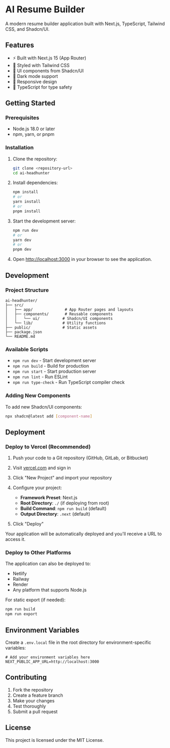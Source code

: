 # AI Resume Builder

A modern resume builder application built with Next.js, TypeScript, Tailwind CSS, and Shadcn/UI.

## Features

- ⚡ Built with Next.js 15 (App Router)
- 🎨 Styled with Tailwind CSS
- 🧩 UI components from Shadcn/UI
- 🌙 Dark mode support
- 📱 Responsive design
- 🔧 TypeScript for type safety

## Getting Started

### Prerequisites

- Node.js 18.0 or later
- npm, yarn, or pnpm

### Installation

1. Clone the repository:
   ```bash
   git clone <repository-url>
   cd ai-headhunter
   ```

2. Install dependencies:
   ```bash
   npm install
   # or
   yarn install
   # or
   pnpm install
   ```

3. Start the development server:
   ```bash
   npm run dev
   # or
   yarn dev
   # or
   pnpm dev
   ```

4. Open [http://localhost:3000](http://localhost:3000) in your browser to see the application.

## Development

### Project Structure

```
ai-headhunter/
├── src/
│   ├── app/              # App Router pages and layouts
│   ├── components/       # Reusable components
│   │   └── ui/          # Shadcn/UI components
│   └── lib/             # Utility functions
├── public/              # Static assets
├── package.json
└── README.md
```

### Available Scripts

- `npm run dev` - Start development server
- `npm run build` - Build for production
- `npm run start` - Start production server
- `npm run lint` - Run ESLint
- `npm run type-check` - Run TypeScript compiler check

### Adding New Components

To add new Shadcn/UI components:

```bash
npx shadcn@latest add [component-name]
```

## Deployment

### Deploy to Vercel (Recommended)

1. Push your code to a Git repository (GitHub, GitLab, or Bitbucket)

2. Visit [vercel.com](https://vercel.com) and sign in

3. Click "New Project" and import your repository

4. Configure your project:
   - **Framework Preset**: Next.js
   - **Root Directory**: `./` (if deploying from root)
   - **Build Command**: `npm run build` (default)
   - **Output Directory**: `.next` (default)

5. Click "Deploy"

Your application will be automatically deployed and you'll receive a URL to access it.

### Deploy to Other Platforms

The application can also be deployed to:
- Netlify
- Railway
- Render
- Any platform that supports Node.js

For static export (if needed):
```bash
npm run build
npm run export
```

## Environment Variables

Create a `.env.local` file in the root directory for environment-specific variables:

```env
# Add your environment variables here
NEXT_PUBLIC_APP_URL=http://localhost:3000
```

## Contributing

1. Fork the repository
2. Create a feature branch
3. Make your changes
4. Test thoroughly
5. Submit a pull request

## License

This project is licensed under the MIT License.
